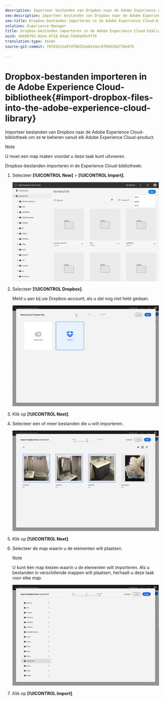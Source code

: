 ```yaml
---
description: Importeer bestanden van Dropbox naar de Adobe Experience Cloud-bibliotheek om ze te beheren vanuit elk Adobe Experience Cloud-product.
seo-description: Importeer bestanden van Dropbox naar de Adobe Experience Cloud-bibliotheek om ze te beheren vanuit elk Adobe Experience Cloud-product.
seo-title: Dropbox-bestanden importeren in de Adobe Experience Cloud-bibliotheek
solution: Experience Manager
title: Dropbox-bestanden importeren in de Adobe Experience Cloud-bibliotheek
uuid: 4b688762-02ee-4718-9da8-55b9a59c5ff6
translation-type: tm+mt
source-git-commit: 78f62e51e07df88252e6e54ec8f0b620d739e07b

---
```



# Dropbox-bestanden importeren in de Adobe Experience Cloud-bibliotheek{#import-dropbox-files-into-the-adobe-experience-cloud-library}

Importeer bestanden van Dropbox naar de Adobe Experience Cloud-bibliotheek om ze te beheren vanuit elk Adobe Experience Cloud-product.

>[!NOTE]
>
>U moet een map maken voordat u deze taak kunt uitvoeren.

Dropbox-bestanden importeren in de Experience Cloud-bibliotheek:

1. Selecteer **[!UICONTROL New]** > **[!UICONTROL Import]**.

   ![](assets/library_new_folder_upload.png)

1. Selecteer **[!UICONTROL Dropbox]**.

   Meld u aan bij uw Dropbox-account, als u dat nog niet hebt gedaan.

   ![](assets/library_import_db.png)

1. Klik op **[!UICONTROL Next]**.
1. Selecteer een of meer bestanden die u wilt importeren.

   ![](assets/library_import_db_files_selected.png)

1. Klik op **[!UICONTROL Next]**.
1. Selecteer de map waarin u de elementen wilt plaatsen.

   >[!NOTE]
   >
   >U kunt één map kiezen waarin u de elementen wilt importeren. Als u bestanden in verschillende mappen wilt plaatsen, herhaalt u deze taak voor elke map.

   ![](assets/library_import_db_folder_select.png)

1. Klik op **[!UICONTROL Import]**.

